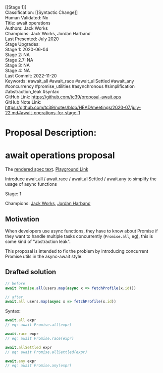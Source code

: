 [[Stage 1]]<br>Classification: [[Syntactic Change]]<br>Human Validated: No<br>Title: await operations<br>Authors: Jack Works<br>Champions: Jack Works, Jordan Harband<br>Last Presented: July 2020<br>Stage Upgrades:<br>Stage 1: 2020-06-04  
Stage 2: NA  
Stage 2.7: NA  
Stage 3: NA  
Stage 4: NA<br>Last Commit: 2022-11-20<br>Keywords: #await_all #await_race #await_allSettled #await_any #concurrency #promise_utilities #asynchronous #simplification #abstraction_leak #syntax<br>GitHub Link: https://github.com/tc39/proposal-await.ops <br>GitHub Note Link: https://github.com/tc39/notes/blob/HEAD/meetings/2020-07/july-22.md#await-operations-for-stage-1
# Proposal Description:
# await operations proposal

The [rendered spec text](https://tc39.es/proposal-await.ops/). [Playground Link](https://www.staging-typescript.org/play?ts=4.0.0-pr-39224-4#code/IYZwngdgxgBAZgV2gFwJYHsIwB4AoCUMA3gFAzkzADuwqyAdMADZMwAMZF1tDATsFACmMANoAFXugC2qEIPq9BIdEwBug3AEZ8AXU7ludRiwDKg5MiaCAJqL0BfIA)

Introduce await.all / await.race / await.allSettled / await.any to simplify the usage of async functions

Stage: 1

Champions: [Jack Works](https://github.com/Jack-Works), [Jordan Harband](https://github.com/ljharb)

## Motivation

When developers use async functions, they have to know about Promise if they want to handle multiple tasks concurrently (`Promise.all`, eg), this is some kind of "abstraction leak".

This proposal is intended to fix the problem by introducing concurrent Promise utils in the async-await style.

## Drafted solution

```js
// before
await Promise.all(users.map(async x => fetchProfile(x.id)))

// after
await.all users.map(async x => fetchProfile(x.id))
```

Syntax:

```js
await.all expr
// eq: await Promise.all(expr)

await.race expr
// eq: await Promise.race(expr)

await.allSettled expr
// eq: await Promise.allSettled(expr)

await.any expr
// eq: await Promise.any(expr)
```
<br>
